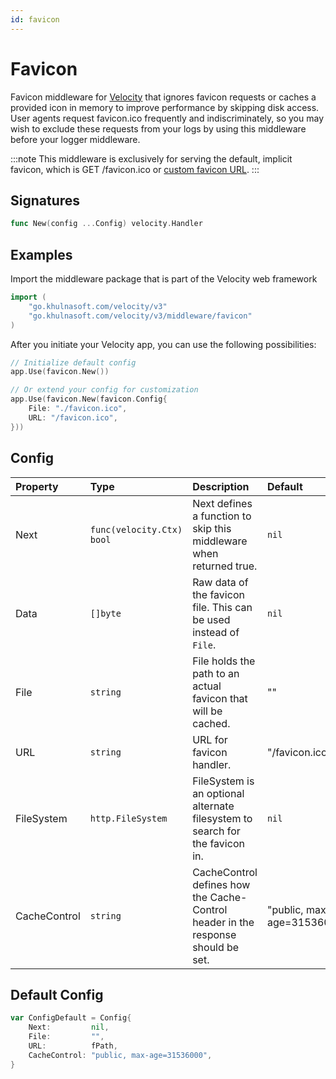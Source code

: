 ```yaml
---
id: favicon
---
```


# Favicon

Favicon middleware for [Velocity](https://go.khulnasoft.com/velocity) that ignores favicon requests or caches a provided icon in memory to improve performance by skipping disk access. User agents request favicon.ico frequently and indiscriminately, so you may wish to exclude these requests from your logs by using this middleware before your logger middleware.

:::note
This middleware is exclusively for serving the default, implicit favicon, which is GET /favicon.ico or [custom favicon URL](#config).
:::

## Signatures

```go
func New(config ...Config) velocity.Handler
```

## Examples

Import the middleware package that is part of the Velocity web framework

```go
import (
    "go.khulnasoft.com/velocity/v3"
    "go.khulnasoft.com/velocity/v3/middleware/favicon"
)
```

After you initiate your Velocity app, you can use the following possibilities:

```go
// Initialize default config
app.Use(favicon.New())

// Or extend your config for customization
app.Use(favicon.New(favicon.Config{
    File: "./favicon.ico",
    URL: "/favicon.ico",
}))
```

## Config

| Property     | Type                    | Description                                                                      | Default                    |
|:-------------|:------------------------|:---------------------------------------------------------------------------------|:---------------------------|
| Next         | `func(velocity.Ctx) bool` | Next defines a function to skip this middleware when returned true.              | `nil`                      |
| Data         | `[]byte`                | Raw data of the favicon file. This can be used instead of `File`.                | `nil`                      |
| File         | `string`                | File holds the path to an actual favicon that will be cached.                    | ""                         |
| URL          | `string`                | URL for favicon handler.                                                         | "/favicon.ico"             |
| FileSystem   | `http.FileSystem`       | FileSystem is an optional alternate filesystem to search for the favicon in.     | `nil`                      |
| CacheControl | `string`                | CacheControl defines how the Cache-Control header in the response should be set. | "public, max-age=31536000" |

## Default Config

```go
var ConfigDefault = Config{
    Next:         nil,
    File:         "",
    URL:          fPath,
    CacheControl: "public, max-age=31536000",
}
```
